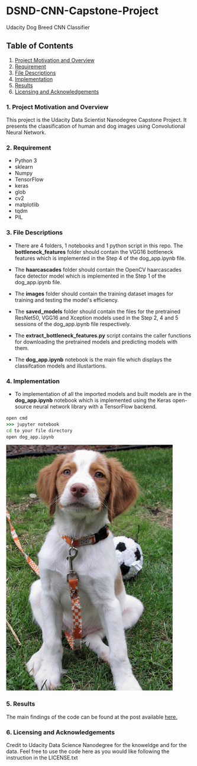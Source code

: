 # DSND-CNN-Capstone-Project
Udacity Dog Breed CNN Classifier


## Table of Contents
1. [Project Motivation and Overview](###project-motivation-and-overview)
2. [Requirement](###requirement)
3. [File Descriptions](###file-descriptions)
4. [Implementation](###implementation)
5. [Results](###results)
6. [Licensing and Acknowledgements](###licensing-and-acknowledgements)


### 1. Project Motivation and Overview
This project is the Udacity Data Scientist Nanodegree Capstone Project. It presents the claasification of human and dog images using Convolutional Neural Network. 


### 2. Requirement
- Python 3
- sklearn
- Numpy
- TensorFlow  
- keras
- glob
- cv2
- matplotlib
- tqdm
- PIL


### 3. File Descriptions
- There are 4 folders, 1 notebooks and 1 python script in this repo. The **bottleneck_features** folder should contain the VGG16 bottleneck features which is implemented in the Step 4 of the dog_app.ipynb file.

- The **haarcascades** folder should contain the OpenCV haarcascades face detector model which is implemented in the Step 1 of the dog_app.ipynb file.

- The **images** folder should contain the training dataset images for training and testing the model's efficiency.

- The **saved_models** folder should contain the files for the pretrained ResNet50, VGG16 and Xception models used in the Step 2, 4 and 5 sessions of the dog_app.ipynb file respectively.

- The **extract_bottleneck_features.py** script contains the caller functions for downloading the pretrained models and predicting models with them.

- The **dog_app.ipynb** notebook is the main file which displays the classifcation models and illustartions.




### 4. Implementation
- To implementation of all the imported models and built models are in the **dog_app.ipynb** notebook which is implemented using the Keras open-source neural network library with a TensorFlow backend. 

```bat
open cmd
>>> jupyter notebook
cd to your file directory
open dog_app.ipynb
```
![images1](images/Brittany_02625.jpg)



### 5. Results
The main findings of the code can be found at the post available [here.](https://medium.com/@oluwasanmiariyo/dog-breed-prediction-using-convolutional-neural-network-45d9cd4e4205)


### 6. Licensing and Acknowledgements
Credit to Udacity Data Science Nanodegree for the knoweldge and for the data. Feel free to use the code here as you would like following the instruction in the LICENSE.txt


